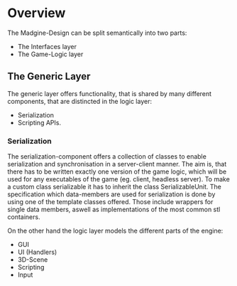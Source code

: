 # Overview

The Madgine-Design can be split semantically into two parts:

- The Interfaces layer
- The Game-Logic layer

## The Generic Layer

The generic layer offers functionality, that is shared by many different components, that are distincted in the logic layer:

- Serialization
- Scripting APIs.

### Serialization

The serialization-component offers a collection of classes to enable serialization and synchronisation in a server-client manner. 
The aim is, that there has to be written exactly one version of the game logic, which will be used for any executables of the game (eg. client, headless server).
To make a custom class serializable it has to inherit the class SerializableUnit. 
The specification which data-members are used for serialization is done by using one of the template classes offered. 
Those include wrappers for single data members, aswell as implementations of the most common stl containers.   


On the other hand the logic layer models the different parts of the engine:

- GUI
- UI (Handlers)
- 3D-Scene
- Scripting
- Input

